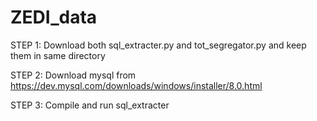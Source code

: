 # ZEDI_data

STEP 1: Download both sql_extracter.py and tot_segregator.py and keep them in same directory

STEP 2: Download mysql from https://dev.mysql.com/downloads/windows/installer/8.0.html

STEP 3: Compile and run sql_extracter

